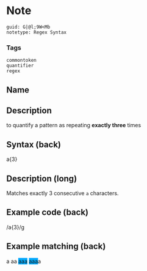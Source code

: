 # Note
```
guid: G|@l;9W<Mb
notetype: Regex Syntax
```

### Tags
```
commontoken
quantifier
regex
```

## Name


## Description
to quantify a pattern as repeating <b>exactly three</b> times

## Syntax (back)
<div>
  <div>
    a{3}
  </div>
</div>

## Description (long)
Matches exactly 3 consecutive `a` characters.

## Example code (back)
/a{3}/g

## Example matching (back)
<div>
  a aa <span style="background-color: rgb(0, 170, 255);">aaa</span>
  <span style="background-color: rgb(0, 170, 255);">aaa</span>a
</div>
